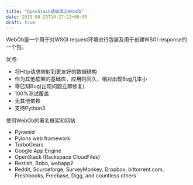 ```yaml
---
title: "OpenStack基础库之WebOb"
date: 2019-08-23T19:27:22+08:00
draft: true
---
```

WebOb是一个用于对WSGI request环境进行包装及用于创建WSGI response的一个包。
<!--more-->

优点:

* 将Http请求映射到更友好的数据结构
* 作为其他框架的基础库，应用时间久，相对出现Bug几率小
* 零已知Bug(出现问题立即修复)
* 100%测试覆盖
* 无其他依赖
* 支持Python3

使用WebOb的著名框架和网站

* Pyramid
* Pylons web framework
* TurboGears
* Google App Engine
* OpenStack (Rackspace CloudFiles)
* Restish, Bobo, webapp2
* Reddit, Sourceforge, SurveyMonkey, Dropbox, bittorrent.com, Freshbooks, Freebase, Digg, and countless others

```python

```
